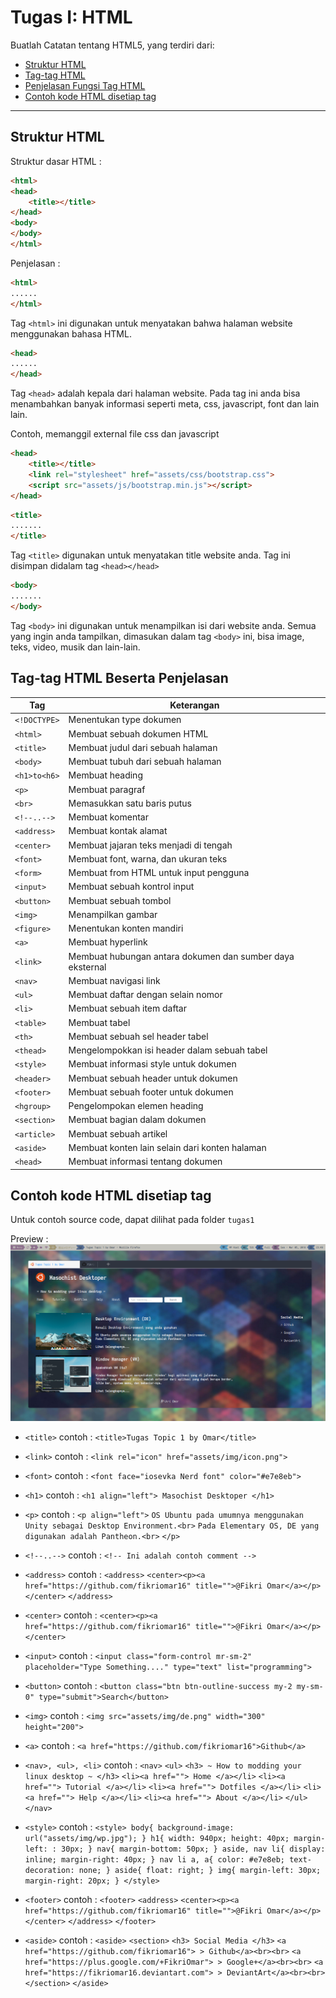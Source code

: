 # Tugas I: HTML

Buatlah Catatan tentang HTML5, yang terdiri dari:
* [Struktur HTML](#struktur-html)
* [Tag-tag HTML](#tag-tag-html-beserta-penjelasan)
* [Penjelasan Fungsi Tag HTML](#tag-tag-html-beserta-penjelasan)
* [Contoh kode HTML disetiap tag](#contoh-kode-html-disetiap-tag)

<hr>

## Struktur HTML
Struktur dasar HTML : 
```html
<html>
<head>
	<title></title>
</head>
<body>
</body>
</html>
```

Penjelasan : 

```html
<html>
......
</html>
```
Tag ```<html>``` ini digunakan untuk menyatakan bahwa halaman website menggunakan bahasa HTML.

```html
<head>
......
</head>
```
Tag ```<head>``` adalah kepala dari halaman website. Pada tag ini anda bisa menambahkan banyak informasi seperti meta, css, javascript, font dan lain lain.

Contoh, memanggil external file css dan javascript
```html
<head>
	<title></title>
	<link rel="stylesheet" href="assets/css/bootstrap.css">
	<script src="assets/js/bootstrap.min.js"></script>    
</head>
````

```html
<title>
.......
</title>
```
Tag ```<title>``` digunakan untuk menyatakan title website anda. Tag ini disimpan didalam tag ```<head></head>```

```html
<body>
.......
</body>
```
Tag ```<body>``` ini digunakan untuk menampilkan isi dari website anda. Semua yang ingin anda tampilkan, dimasukan dalam tag ```<body>``` ini, bisa image, teks, video, musik dan lain-lain.

## Tag-tag HTML Beserta Penjelasan

| Tag  | Keterangan |
| ---- | ---------- |
| `<!DOCTYPE>`  | Menentukan type dokumen |
| `<html>` | Membuat sebuah dokumen HTML |
| `<title>` | Membuat judul dari sebuah halaman |
| `<body>` | Membuat tubuh dari sebuah halaman |
| `<h1>to<h6>` | Membuat heading |
| `<p>` | Membuat paragraf |
| `<br>` | Memasukkan satu baris putus |
| `<!--..-->` | Membuat komentar |
| `<address>` | Membuat kontak alamat |
| `<center>` | Membuat jajaran teks menjadi di tengah |
| `<font>` | Membuat font, warna, dan ukuran teks |
| `<form>` | Membuat from HTML untuk input pengguna |
| `<input>` | Membuat sebuah kontrol input |
| `<button>` | Membuat sebuah tombol |
| `<img>` | Menampilkan gambar |
| `<figure>` | Menentukan konten mandiri |
| `<a>` | Membuat hyperlink |
| `<link>` | Membuat hubungan antara dokumen dan sumber daya eksternal |
| `<nav>` | Membuat navigasi link |
| `<ul>` | Membuat daftar dengan selain nomor |
| `<li>` | Membuat sebuah item daftar |
| `<table>` | Membuat tabel |
| `<th>` | Membuat sebuah sel header tabel |
| `<thead>` | Mengelompokkan isi header dalam sebuah tabel |
| `<style>` | Membuat informasi style untuk dokumen |
| `<header>` | Membuat sebuah header untuk dokumen |
| `<footer>` | Membuat sebuah footer untuk dokumen |
| `<hgroup>` | Pengelompokan elemen heading |
| `<section>` | Membuat bagian dalam dokumen |
| `<article>` | Membuat sebuah artikel |
| `<aside>` | Membuat konten lain selain dari konten halaman |
| `<head>` | Membuat informasi tentang dokumen |

## Contoh kode HTML disetiap tag

Untuk contoh source code, dapat dilihat pada folder `tugas1`

Preview : ![preview](https://raw.githubusercontent.com/fikriomar16/desainweb/master/tugas1/tugas1/preview.png)

* `<title>`
	contoh : `<title>Tugas Topic 1 by Omar</title>`

* `<link>`
	contoh : `<link rel="icon" href="assets/img/icon.png">`

* `<font>`
	contoh : `<font face="iosevka Nerd font" color="#e7e8eb">`

* `<h1>`
	contoh : `<h1 align="left"> Masochist Desktoper </h1>`

* `<p>`
	contoh : 
	`<p align="left">`
	`OS Ubuntu pada umumnya menggunakan Unity sebagai Desktop Environment.<br>`
	`Pada Elementary OS, DE yang digunakan adalah Pantheon.<br>`
	`</p>`

* `<!--..-->`
	contoh : `<!-- Ini adalah contoh comment -->`

* `<address>`
	contoh : 
	`<address>`
		`<center><p><a href="https://github.com/fikriomar16" title="">@Fikri Omar</a></p></center>`
	`</address>`

* `<center>`
	contoh : `<center><p><a href="https://github.com/fikriomar16" title="">@Fikri Omar</a></p></center>`

* `<input>`
	contoh : `<input class="form-control mr-sm-2" placeholder="Type Something...." type="text" list="programming">`

* `<button>`
	contoh : `<button class="btn btn-outline-success my-2 my-sm-0" type="submit">Search</button>`

* `<img>`
	contoh : `<img src="assets/img/de.png" width="300" height="200">`

* `<a>`
	contoh : `<a href="https://github.com/fikriomar16">Github</a>`

* `<nav>, <ul>, <li>`
	contoh : 
	`<nav>`
		`<ul>`
			`<h3> ~ How to modding your linux desktop ~ </h3>`
			`<li><a href=""> Home </a></li>`
			`<li><a href=""> Tutorial </a></li>`
			`<li><a href=""> Dotfiles </a></li>`
			`<li><a href=""> Help </a></li>`
			`<li><a href=""> About </a></li>`
		`</ul>`
	`</nav>`

* `<style>`
	contoh : 
	`<style>
	body{
		background-image: url("assets/img/wp.jpg");
	}
	h1{
		width: 940px;
		height: 40px;
		margin-left: : 30px;
	}
	nav{
		margin-bottom: 50px;
	}
	aside, nav li{
		display: inline;
		margin-right: 40px;
	}
	nav li a, a{
		color: #e7e8eb;
		text-decoration: none;
	}
	aside{
		float: right;
	}
	img{
		margin-left: 30px;
		margin-right: 20px;
	}
	</style>`

* `<footer>`
	contoh : 
	`<footer>`
		`<address>`
			`<center><p><a href="https://github.com/fikriomar16" title="">@Fikri Omar</a></p></center>`
		`</address>`
	`</footer>`

* `<aside>`
	contoh :
	`<aside>`
		`<section>`
			`<h3> Social Media </h3>`
				`<a href="https://github.com/fikriomar16"> > Github</a><br><br>`
				`<a href="https://plus.google.com/+FikriOmar"> > Google+</a><br><br>`
				`<a href="https://fikriomar16.deviantart.com"> > DeviantArt</a><br><br>`
		`</section>`
	`</aside>`